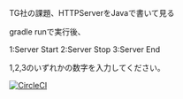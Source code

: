 
TG社の課題、HTTPServerをJavaで書いて見る

gradle runで実行後、

1:Server Start
2:Server Stop
3:Server End

1,2,3のいずれかの数字を入力してください。

[![CircleCI](https://circleci.com/gh/asada0701/MyWebServer.svg?style=svg)](https://circleci.com/gh/asada0701/MyWebServer)
